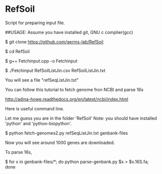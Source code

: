 # RefSoil
Script for preparing input file.

##USAGE:
Assume you have installed git, GNU c complier(gcc)

$ git clone https://github.com/germs-lab/RefSoil

$ cd RefSoil

$ g++ Fetchinput.cpp -o Fetchinput

$ ./Fetchinput RefSoilListJin.csv RefSoilListJin.txt

You will see a file "refSeqListJin.txt" 

You can follow this tutorial to fetch genome fron NCBI and parse 16s

http://adina-howe.readthedocs.org/en/latest/ncbi/index.html

Here is useful command line.

Let me guess you are in the folder 'RefSoil'
Note: you should have installed 'python' and 'python-biopython'. 

$ python fetch-genomes2.py refSeqListJin.txt genbank-files

Now you will see around 1000 genes are downloaded.

To parse 16s,

$ for x in genbank-files/*; do python parse-genbank.py $x > $x.16S.fa; done